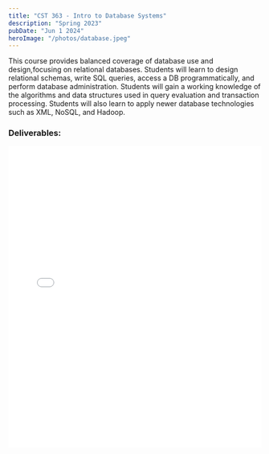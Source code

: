 ```yaml
---
title: "CST 363 - Intro to Database Systems"
description: "Spring 2023"
pubDate: "Jun 1 2024"
heroImage: "/photos/database.jpeg"
---
```


This course provides balanced coverage of database use and design,focusing on relational databases.
Students will learn to design relational schemas, write SQL queries, access a DB programmatically,
and perform database administration. Students will gain a working knowledge of the algorithms and
data structures used in query evaluation and transaction processing. Students will also learn to
apply newer database technologies such as XML, NoSQL, and Hadoop.



<h3>Deliverables:</h3>


<embed src="/pdfs/Database_Project2.pdf" type="application/pdf" width="100%" height="600px" />